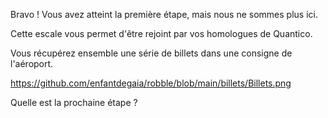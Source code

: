 Bravo ! Vous avez atteint la première étape, mais nous ne sommes plus ici.

Cette escale vous permet d'être rejoint par vos homologues de Quantico.

Vous récupérez ensemble une série de billets dans une consigne de l'aéroport. 

https://github.com/enfantdegaia/robble/blob/main/billets/Billets.png 

Quelle est la prochaine étape ?
